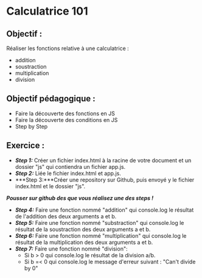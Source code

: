 # Calculatrice 101

## Objectif :

Réaliser les fonctions relative à une calculatrice :

- addition
- soustraction
- multiplication
- division

## Objectif pédagogique :

- Faire la découverte des fonctions en JS
- Faire la découverte des conditions en JS
- Step by Step

## Exercice :

- ***Step 1:*** Créer un fichier index.html à la racine de votre document et un dossier "js" qui contiendra un fichier app.js.
- ***Step 2:*** Liée le fichier index.html et app.js.
- ***Step 3:***Créer une repository sur Github, puis envoyé y le fichier index.html et le dossier "js".

***Pousser sur github des que vous réalisez une des steps !***

- ***Step 4:*** Faire une fonction nommé "addition" qui console.log le résultat de l'addition des deux arguments a et b.
- ***Step 5:*** Faire une fonction nommé "substraction" qui console.log le résultat de la soustraction des deux arguments a et b.
- ***Step 6:*** Faire une fonction nommé "multiplication" qui console.log le résultat de la multiplication des deux arguments a et b.
- ***Step 7:*** Faire une fonction nommé "division":
	- Si b > 0 qui console.log le résultat de la division  a/b.
	- Si b =< 0 qui console.log le message d'erreur suivant : "Can't divide by 0"
